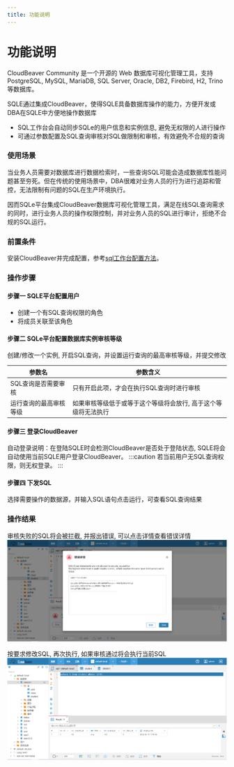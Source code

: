 ```yaml
---
title: 功能说明
---
```



# 功能说明
CloudBeaver Community 是一个开源的 Web 数据库可视化管理工具，支持 PostgreSQL, MySQL, MariaDB, SQL Server, Oracle, DB2, Firebird, H2, Trino 等数据库。

SQLE通过集成CloudBeaver，使得SQLE具备数据库操作的能力，方便开发或DBA在SQLE中方便地操作数据库
* SQL工作台会自动同步SQLe的用户信息和实例信息, 避免无权限的人进行操作
* 可通过参数配置及SQL查询审核对SQL做限制和审核，有效避免不合规的查询

### 使用场景
当业务人员需要对数据库进行数据检索时，一些查询SQL可能会造成数据库性能问题甚至夯死。但在传统的使用场景中，DBA很难对业务人员的行为进行追踪和管控，无法限制有问题的SQL在生产环境执行。

因而SQLe平台集成CloudBeaver数据库可视化管理工具，满足在线SQL查询需求的同时，进行业务人员的操作权限控制，并对业务人员的SQL进行审计，拒绝不合规的SQL运行。

### 前置条件
安装CloudBeaver并完成配置，参考[sql工作台配置方法](how-to-configure.md)。

### 操作步骤
#### 步骤一 SQLE平台配置用户
* 创建一个有SQL查询权限的角色
* 将成员关联至该角色

#### 步骤二 SQLe平台配置数据库实例审核等级
创建/修改一个实例, 开启SQL查询，并设置运行查询的最高审核等级，并提交修改

|参数名	| 参数含义|
| -- | -- |
|SQL查询是否需要审核 | 只有开启此项，才会在执行SQL查询时进行审核|
|运行查询的最高审核等级| 如果审核等级低于或等于这个等级将会放行, 高于这个等级将无法执行|

#### 步骤三 登录CloudBeaver
自动登录说明：在登陆SQLE时会检测CloudBeaver是否处于登陆状态, SQLE将会自动使用当前SQLE用户登录CloudBeaver。 
:::caution
若当前用户无SQL查询权限，则无权登录。
:::

#### 步骤四 下发SQL
选择需要操作的数据源，并输入SQL语句点击运行，可查看SQL查询结果

### 操作结果
审核失败的SQL将会被拦截, 并报出错误, 可以点击详情查看错误详情
![error](img/error.png)

按要求修改SQL, 再次执行, 如果审核通过将会执行当前SQL
![success](img/success.png)

